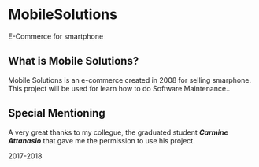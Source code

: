 # MobileSolutions
E-Commerce for smartphone

## What is Mobile Solutions?

Mobile Solutions is an e-commerce created in 2008 for selling smarphone. This project will be used for learn how to do Software Maintenance..

## Special Mentioning

A very great thanks to my collegue, the graduated student ***Carmine Attanasio*** that gave me the permission to use his project.



2017-2018
